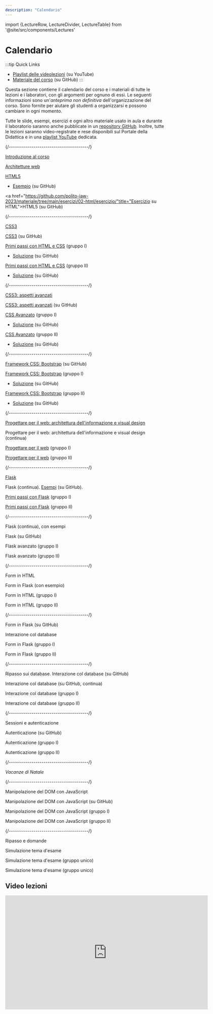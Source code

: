 ```yaml
---
description: "Calendario"
---
```


import {LectureRow, LectureDivider, LectureTable} from '@site/src/components/Lectures'


# Calendario

:::tip Quick Links
* [Playlist delle videolezioni](https://www.youtube.com/playlist?list=PLs7DWGc_wmwT7lSFgUpuNX80Pc7wp5rah) (su YouTube)
* [Materiale del corso](https://github.com/polito-iaw-2023/materiale) (su GitHub)
:::

Questa sezione contiene il calendario del corso e i materiali di tutte le lezioni e i laboratori, con gli argomenti per ognuno di essi. Le seguenti informazioni sono un'*anteprima non definitiva* dell'organizzazione del corso. Sono fornite per aiutare gli studenti a organizzarsi e possono cambiare in ogni momento.

Tutte le slide, esempi, esercizi e ogni altro materiale usato in aula e durante il laboratorio saranno anche pubblicate in un [repository GitHub](https://github.com/polito-iaw-2023/materiale). Inoltre, tutte le lezioni saranno video-registrate e rese disponibili sul Portale della Didattica e in una [playlist YouTube](https://www.youtube.com/playlist?list=PLs7DWGc_wmwT7lSFgUpuNX80Pc7wp5rah) dedicata.


<LectureTable defaultTeacher="Luigi De Russis" defaultType="Lezione" showMaterial={false} language='IT'>

<LectureDivider topic='Settimana 1'/>{/*---------------------------------------*/}

<LectureRow
    date="09/10/2023" time="16:00-17:30"
    video="https://youtu.be/K2Tp8YXECKk"
    >
    <a href="https://polito-iaw-2023.github.io/materiale/slide/00-intro.pdf" title="Slide introduttive in PDF">Introduzione al corso</a>
</LectureRow>

<LectureRow
    date="09/10/2023" time="17:30-19:00"
    video="https://youtu.be/jKFGAZzhev4"
    >
     <a href="https://polito-iaw-2023.github.io/materiale/slide/01-web-architectures.pdf" title="Panoramica sulle architetture web">Architetture web</a>
</LectureRow>

<LectureRow
    date="12/10/2023" time="16:00-17:30"
    video="https://youtu.be/RPkBuD1LFQM"
    >
    <a href="https://polito-iaw-2023.github.io/materiale/slide/02-html.pdf" title="Materiale su HTML">HTML5</a>
    <ul><li><a href="https://github.com/polito-iaw-2023/materiale/tree/main/esercizi/02-html/">Esempio</a> (su GitHub)</li></ul>
</LectureRow>

<LectureRow
    date="09/10/2023" time="17:30-19:00" type="Esercizio"
    video="https://youtu.be/mxfFhfyUd1g"
    >
    <a href="https://github.com/polito-iaw-2023/materiale/tree/main/esercizi/02-html/esercizio/"title="Esercizio su HTML">HTML5</a> (su GitHub)
</LectureRow>

<LectureDivider topic='Settimana 2'/>{/*---------------------------------------*/}

<LectureRow
    date="16/10/2023" time="16:00-17:30" teacher="Juan Pablo Sáenz Moreno"
    video="https://youtu.be/b1fuJl7T4tE"
    >
    <a href="https://polito-iaw-2023.github.io/materiale/slide/03-css.pdf" title="CSS3">CSS3</a>
</LectureRow>

<LectureRow
    date="16/10/2023" time="17:30-19:00" type="Esercizio" teacher="Juan Pablo Sáenz Moreno"
    video="https://youtu.be/yPBdMv1Pl7g"
    >
    <a href="https://github.com/polito-iaw-2023/materiale/tree/main/esercizi/03-css/esercizio/" title="Materiale su CSS3">CSS3</a> (su GitHub)
</LectureRow>

<LectureRow
    date="19/10/2023" time="16:00-17:30" type="Lab" teacher="Juan Pablo Sáenz Moreno"
    >
    <a href="https://polito-iaw-2023.github.io/materiale/laboratori/lab-01/lab-01-primi-passi-html-css.pdf">Primi passi con HTML e CSS</a> (gruppo I)
    <ul><li><a href="https://github.com/polito-iaw-2023/materiale/tree/main/laboratori/lab-01/soluzione">Soluzione</a> (su GitHub)</li></ul>
</LectureRow>

<LectureRow
    date="19/10/2023" time="17:30-19:00" type="Lab" teacher="Juan Pablo Sáenz Moreno"
    >
    <a href="https://polito-iaw-2023.github.io/materiale/laboratori/lab-01/lab-01-primi-passi-html-css.pdf">Primi passi con HTML e CSS</a> (gruppo II)
    <ul><li><a href="https://github.com/polito-iaw-2023/materiale/tree/main/laboratori/lab-01/soluzione">Soluzione</a> (su GitHub)</li></ul>
</LectureRow>

<LectureDivider topic='Settimana 3'/>{/*---------------------------------------*/}

<LectureRow
    date="23/10/2023" time="16:00-17:30" teacher="Juan Pablo Sáenz Moreno"
    >
    <a href="https://polito-iaw-2023.github.io/materiale/slide/04-more-css.pdf" title="CSS3: aspetti avanzati">CSS3: aspetti avanzati</a>
</LectureRow>

<LectureRow
    date="23/10/2023" time="17:30-19:00" type="Esercizio" teacher="Juan Pablo Sáenz Moreno"
    >
    <a href="https://github.com/polito-iaw-2023/materiale/tree/main/esercizi/04-more-css/" title="Esercizio su flex">CSS3: aspetti avanzati</a> (su GitHub)
</LectureRow>

<LectureRow
    date="26/10/2023" time="16:00-17:30" type="Lab" teacher="Juan Pablo Sáenz Moreno"
    >
    <a href="https://polito-iaw-2023.github.io/materiale/laboratori/lab-02/lab-2-css-avanzato.pdf">CSS Avanzato</a> (gruppo I)
    <ul><li><a href="https://github.com/polito-iaw-2023/materiale/tree/main/laboratori/lab-02/soluzione">Soluzione</a> (su GitHub)</li></ul>
</LectureRow>

<LectureRow
    date="26/10/2023" time="17:30-19:00" type="Lab" teacher="Juan Pablo Sáenz Moreno"
    >
    <a href="https://polito-iaw-2023.github.io/materiale/laboratori/lab-02/lab-2-css-avanzato.pdf.pdf">CSS Avanzato</a> (gruppo II)
    <ul><li><a href="https://github.com/polito-iaw-2023/materiale/tree/main/laboratori/lab-02/soluzione">Soluzione</a> (su GitHub)</li></ul>
</LectureRow>

<LectureDivider topic='Settimana 4'/>{/*---------------------------------------*/}

<LectureRow
    date="30/10/2023" time="16:00-17:30" type="Esercizio" teacher="Juan Pablo Sáenz Moreno"
    video="https://youtu.be/byT8hecsTkA"
    >
    <a href="https://github.com/polito-iaw-2023/materiale/tree/main/esercizi/05-bootstrap/" title="Esercizio su Bootstrap">Framework CSS: Bootstrap</a> (su GitHub)
</LectureRow>

<LectureRow
    date="02/11/2023" time="16:00-17:30" type="Lab" teacher="Juan Pablo Sáenz Moreno"
    >
    <a href="https://polito-iaw-2023.github.io/materiale/laboratori/lab-03/lab-3-bootstrap.pdf">
    Framework CSS: Bootstrap</a> (gruppo I)
    <ul><li><a href="https://github.com/polito-iaw-2023/materiale/tree/main/laboratori/lab-03/soluzione">Soluzione</a> (su GitHub)</li></ul>
</LectureRow>

<LectureRow
    date="02/11/2023" time="17:30-19:00" type="Lab" teacher="Juan Pablo Sáenz Moreno"
    >
    <a href="https://polito-iaw-2023.github.io/materiale/laboratori/lab-03/lab-3-bootstrap.pdf">
    Framework CSS: Bootstrap</a> (gruppo II)
    <ul><li><a href="https://github.com/polito-iaw-2023/materiale/tree/main/laboratori/lab-03/soluzione">Soluzione</a> (su GitHub)</li></ul>
</LectureRow>

<LectureDivider topic='Settimana 5'/>{/*---------------------------------------*/}

<LectureRow
    date="06/11/2023" time="16:00-17:30"
    video="https://youtu.be/wQGosi69A-E"
    >
    <a href="https://polito-iaw-2023.github.io/materiale/slide/05-ia-visual-design.pdf" title="Architettura dell'informazione e visual design">Progettare per il web: architettura dell'informazione e visual design</a>
</LectureRow>

<LectureRow
    date="06/11/2023" time="17:30-19:00"
    video="https://youtu.be/QpCX4UTAGs4"
    >
    Progettare per il web: architettura dell'informazione e visual design (continua)
</LectureRow>

<LectureRow
    date="09/11/2023" time="16:00-17:30" type="Lab"
    >
    <a href="https://polito-iaw-2023.github.io/materiale/laboratori/lab-04/lab-4-progettare-web.pdf">Progettare per il web</a> (gruppo I)
</LectureRow>

<LectureRow
    date="09/11/2023" time="17:30-19:00" type="Lab"
    >
    <a href="https://polito-iaw-2023.github.io/materiale/laboratori/lab-04/lab-4-progettare-web.pdf">Progettare per il web</a> (gruppo II)
</LectureRow>

<LectureDivider topic='Settimana 6'/>{/*---------------------------------------*/}

<LectureRow
    date="13/11/2023" time="16:00-17:30"
    video="https://youtu.be/GQ_kPVjCmfQ"
    >
    <a href="https://polito-iaw-2023.github.io/materiale/slide/06-flask.pdf" title="Il framework Flask">Flask</a>
</LectureRow>

<LectureRow
    date="13/11/2023" time="17:30-19:00"
    video="https://youtu.be/1U-I4pHbxRQ"
    >
    Flask (continua). <a href="https://github.com/polito-iaw-2023/materiale/tree/main/esercizi/06-flask">Esempi</a> (su GitHub).
</LectureRow>

<LectureRow
    date="16/11/2023" time="16:00-17:30" type="Lab"
    >
    <a href="https://polito-iaw-2023.github.io/materiale/laboratori/lab-05/lab-5-flask.pdf">Primi passi con Flask</a> (gruppo I)
</LectureRow>

<LectureRow
    date="16/11/2023" time="17:30-19:00" type="Lab"
    >
    <a href="https://polito-iaw-2023.github.io/materiale/laboratori/lab-05/lab-5-flask.pdf">Primi passi con Flask</a> (gruppo II)
</LectureRow>

<LectureDivider topic='Settimana 7'/>{/*---------------------------------------*/}

<LectureRow
    date="20/11/2023" time="16:00-17:30"
    >
    Flask (continua), con esempi
</LectureRow>

<LectureRow
    date="20/11/2023" time="17:30-19:00" type="Esercizio"
    >
    Flask (su GitHub)
</LectureRow>

<LectureRow
    date="23/11/2023" time="16:00-17:30" type="Lab"
    >
    Flask avanzato (gruppo I)
</LectureRow>

<LectureRow
    date="23/11/2023" time="17:30-19:00" type="Lab"
    >
    Flask avanzato (gruppo II)
</LectureRow>

<LectureDivider topic='Settimana 8'/>{/*---------------------------------------*/}

<LectureRow
    date="27/11/2023" time="16:00-17:30" teacher="Juan Pablo Sáenz Moreno"
    >
    Form in HTML
</LectureRow>

<LectureRow
    date="27/11/2023" time="17:30-19:00" teacher="Juan Pablo Sáenz Moreno"
    >
    Form in Flask (con esempio)
</LectureRow>

<LectureRow
    date="30/11/2023" time="16:00-17:30" type="Lab" teacher="Juan Pablo Sáenz Moreno"
    >
    Form in HTML (gruppo I)
</LectureRow>

<LectureRow
    date="30/11/2023" time="17:30-19:00" type="Lab" teacher="Juan Pablo Sáenz Moreno"
    >
    Form in HTML (gruppo II)
</LectureRow>

<LectureDivider topic='Settimana 9'/>{/*---------------------------------------*/}

<LectureRow
    date="04/12/2023" time="16:00-17:30" type="Esercizio" teacher="Juan Pablo Sáenz Moreno"
    >
    Form in Flask (su GitHub)
</LectureRow>

<LectureRow
    date="04/12/2023" time="17:30-19:00" teacher="Juan Pablo Sáenz Moreno"
    >
    Interazione col database
</LectureRow>

<LectureRow
    date="07/12/2023" time="16:00-17:30" type="Lab" teacher="Juan Pablo Sáenz Moreno"
    >
    Form in Flask (gruppo I)
</LectureRow>

<LectureRow
    date="07/12/2023" time="17:30-19:00" type="Lab" teacher="Juan Pablo Sáenz Moreno"
    >
    Form in Flask (gruppo II)
</LectureRow>

<LectureDivider topic='Settimana 10'/>{/*---------------------------------------*/}

<LectureRow
    date="11/12/2023" time="16:00-17:30" type="Esercizio" teacher="Juan Pablo Sáenz Moreno"
    >
    Ripasso sui database. Interazione col database (su GitHub)
</LectureRow>

<LectureRow
    date="11/12/2023" time="17:30-19:00" type="Esercizio" teacher="Juan Pablo Sáenz Moreno"
    >
    Interazione col database (su GitHub, continua)
</LectureRow>

<LectureRow
    date="14/12/2023" time="16:00-17:30" type="Lab" teacher="Juan Pablo Sáenz Moreno"
    >
    Interazione col database (gruppo I)
</LectureRow>

<LectureRow
    date="14/12/2023" time="17:30-19:00" type="Lab" teacher="Juan Pablo Sáenz Moreno"
    >
    Interazione col database (gruppo II)
</LectureRow>

<LectureDivider topic='Settimana 11'/>{/*---------------------------------------*/}

<LectureRow
    date="18/12/2023" time="16:00-17:30" teacher="Juan Pablo Sáenz Moreno"
    >
    Sessioni e autenticazione
</LectureRow>

<LectureRow
    date="18/12/2023" time="17:30-19:00" type="Esercizio" teacher="Juan Pablo Sáenz Moreno"
    >
    Autenticazione (su GitHub)
</LectureRow>

<LectureRow
    date="21/12/2023" time="16:00-17:30" type="Lab" teacher="Juan Pablo Sáenz Moreno"
    >
    Autenticazione (gruppo I)
</LectureRow>

<LectureRow
    date="21/12/2023" time="17:30-19:00" type="Lab" teacher="Juan Pablo Sáenz Moreno"
    >
    Autenticazione (gruppo II)
</LectureRow>

<LectureDivider />{/*---------------------------------------*/}

<LectureRow variant="warning" type="" teacher="">
    <em>Vacanze di Natale</em>
</LectureRow>

<LectureDivider topic='Settimana 12'/>{/*---------------------------------------*/}

<LectureRow
    date="08/01/2024" time="16:00-17:30"
    >
    Manipolazione del DOM con JavaScript
</LectureRow>

<LectureRow
    date="08/01/2024" time="17:30-19:00" type="Esercizio"
    >
    Manipolazione del DOM con JavaScript (su GitHub)
</LectureRow>

<LectureRow
    date="11/01/2024" time="16:00-17:30" type="Lab"
    >
    Manipolazione del DOM con JavaScript (gruppo I)
</LectureRow>

<LectureRow
    date="11/01/2024" time="17:30-19:00" type="Lab"
    >
    Manipolazione del DOM con JavaScript (gruppo II)
</LectureRow>

<LectureDivider topic='Settimana 13'/>{/*---------------------------------------*/}

<LectureRow
    date="15/01/2024" time="16:00-17:30"
    >
    Ripasso e domande
</LectureRow>

<LectureRow
    date="15/01/2024" time="17:30-19:00" type="Esercizio"
    >
    Simulazione tema d'esame
</LectureRow>

<LectureRow
    date="18/01/2024" time="16:00-17:30" type="Lab"
    >
    Simulazione tema d'esame (gruppo unico)
</LectureRow>

<LectureRow
    date="18/01/2024" time="17:30-19:00" type="Lab"
    >
    Simulazione tema d'esame (gruppo unico)
</LectureRow>

</LectureTable>

## Video lezioni

<iframe width="640" height="360" src="https://www.youtube-nocookie.com/embed/videoseries?si=TMcymcbyjluEndMw&amp;list=PLs7DWGc_wmwT7lSFgUpuNX80Pc7wp5rah" title="YouTube video player" frameborder="0" allow="accelerometer; autoplay; clipboard-write; encrypted-media; gyroscope; picture-in-picture; web-share" allowfullscreen></iframe>

